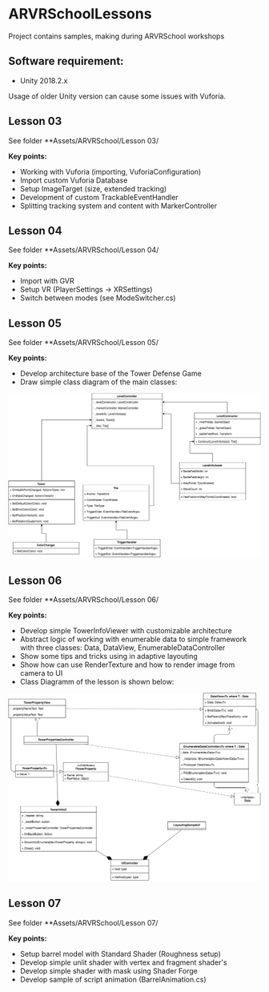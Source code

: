 # ARVRSchoolLessons
Project contains samples, making during ARVRSchool workshops

Software requirement:
------
* Unity 2018.2.x

Usage of older Unity version can cause some issues with Vuforia.


Lesson 03
------
See folder **Assets/ARVRSchool/Lesson 03/

**Key points:**
- Working with Vuforia (importing, VuforiaConfiguration)
- Import custom Vuforia Database
- Setup ImageTarget (size, extended tracking)
- Development of custom TrackableEventHandler
- Splitting tracking system and content with MarkerController


Lesson 04
------
See folder **Assets/ARVRSchool/Lesson 04/

**Key points:**
- Import with GVR
- Setup VR (PlayerSettings -> XRSettings)
- Switch between modes (see ModeSwitcher.cs)

Lesson 05
------
See folder **Assets/ARVRSchool/Lesson 05/

**Key points:**
- Develop architecture base of the Tower Defense Game
- Draw simple class diagram of the main classes:

![alt text](https://github.com/alektros/ARVRSchoolLessons/blob/master/Assets/ARVRSchool/Lesson%2005/Doc/ARVRLessonProject.png)

Lesson 06
------
See folder **Assets/ARVRSchool/Lesson 06/

**Key points:**
- Develop simple TowerInfoViewer with customizable architecture
- Abstract logic of working with enumerable data to simple framework with three classes: Data, DataView<Data>, EnumerableDataController<Data>
- Show some tips and tricks using in adaptive layouting
- Show how can use RenderTexture and how to render image from camera to UI
- Class Diagramm of the lesson is shown below:

![alt text](https://raw.githubusercontent.com/alektros/ARVRSchoolLessons/master/Assets/ARVRSchool/Lesson%2006/Doc/Lesson%2006.png)

Lesson 07
------
See folder **Assets/ARVRSchool/Lesson 07/

**Key points:**
- Setup barrel model with Standard Shader (Roughness setup)
- Develop simple unlit shader with vertex and fragment shader's
- Develop simple shader with mask using Shader Forge
- Develop sample of script animation (BarrelAnimation.cs)

